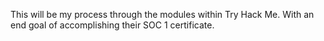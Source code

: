 This will be my process through the modules within Try Hack Me. With an end goal of accomplishing their SOC 1 certificate.
